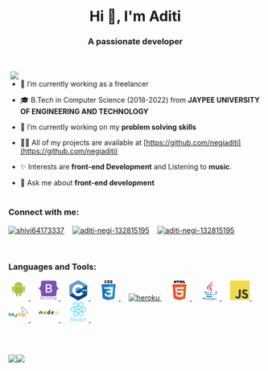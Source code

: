 <h1 align="center">Hi 👋, I'm Aditi</h1>
<h3 align="center">A passionate developer </h3><br /><br/>

<img src="https://cdn.dribbble.com/users/1857592/screenshots/3848396/character-typing.gif" align="right" width="500">

- 🔭 I’m currently working as a freelancer

- 🎓 B.Tech in Computer Science (2018-2022) from **JAYPEE UNIVERSITY OF ENGINEERING AND TECHNOLOGY**

- 🌱 I’m currently working on my **problem solving skills**

- 👨‍💻 All of my projects are available at [https://github.com/negiaditi](https://github.com/negiaditi)

- ✨ Interests are **front-end Development** and Listening to **music**.


- 💬 Ask me about **front-end development**
<br /><br/>
<h3 align="left">Connect with me:</h3>
<p align="left">
<a href="https://twitter.com/negiaditi1" target="blank"><img align="center" src="https://raw.githubusercontent.com/rahuldkjain/github-profile-readme-generator/master/src/images/icons/Social/twitter.svg" alt="shivi64173337" height="30" width="40" /></a>&nbsp;&nbsp;&nbsp;
<a href="https://www.linkedin.com/in/aditi-negi-132815195" target="blank"><img align="center" src="https://raw.githubusercontent.com/rahuldkjain/github-profile-readme-generator/master/src/images/icons/Social/linked-in-alt.svg" alt="aditi-negi-132815195" height="30" width="40" /></a>&nbsp;&nbsp;&nbsp;
<a href="mailto:negiaditi2609@gmail.com" target="blank"><img align="center" src="https://cdn.icon-icons.com/icons2/1011/PNG/512/Gmail_icon-icons.com_75706.png" alt="aditi-negi-132815195" height="30" width="40" /></a>&nbsp;&nbsp;&nbsp;
</p>
<br />
<h3 align="left">Languages and Tools:</h3>
<p align="left"> 
  <a href="https://developer.android.com" target="_blank"> <img src="https://raw.githubusercontent.com/devicons/devicon/master/icons/android/android-original-wordmark.svg" alt="android" width="40" height="40"/> </a>&nbsp;&nbsp;&nbsp;
  <a href="https://getbootstrap.com" target="_blank"> <img src="https://raw.githubusercontent.com/devicons/devicon/master/icons/bootstrap/bootstrap-plain-wordmark.svg" alt="bootstrap" width="40" height="40"/> </a>&nbsp;&nbsp;&nbsp;
  <a href="https://www.w3schools.com/cpp/" target="_blank"> <img src="https://raw.githubusercontent.com/devicons/devicon/master/icons/cplusplus/cplusplus-original.svg" alt="cplusplus" width="40" height="40"/> </a>&nbsp;&nbsp;&nbsp;
  <a href="https://www.w3schools.com/css/" target="_blank"> <img src="https://raw.githubusercontent.com/devicons/devicon/master/icons/css3/css3-original-wordmark.svg" alt="css3" width="40" height="40"/> </a>&nbsp;&nbsp;&nbsp;
  <a href="https://heroku.com" target="_blank"> <img src="https://www.vectorlogo.zone/logos/heroku/heroku-icon.svg" alt="heroku" width="40" height="40"/> </a>&nbsp;&nbsp;&nbsp;
  <a href="https://www.w3.org/html/" target="_blank"> <img src="https://raw.githubusercontent.com/devicons/devicon/master/icons/html5/html5-original-wordmark.svg" alt="html5" width="40" height="40"/> </a>&nbsp;&nbsp;&nbsp;
  <a href="https://www.java.com" target="_blank"> <img src="https://raw.githubusercontent.com/devicons/devicon/master/icons/java/java-original.svg" alt="java" width="40" height="40"/> </a>&nbsp;&nbsp;&nbsp;
  <a href="https://developer.mozilla.org/en-US/docs/Web/JavaScript" target="_blank"> <img src="https://raw.githubusercontent.com/devicons/devicon/master/icons/javascript/javascript-original.svg" alt="javascript" width="40" height="40"/> </a>&nbsp;&nbsp;&nbsp;
  <a href="https://www.mysql.com/" target="_blank"> <img src="https://raw.githubusercontent.com/devicons/devicon/master/icons/mysql/mysql-original-wordmark.svg" alt="mysql" width="40" height="40"/> </a>&nbsp;&nbsp;&nbsp;
  <a href="https://nodejs.org" target="_blank"> <img src="https://raw.githubusercontent.com/devicons/devicon/master/icons/nodejs/nodejs-original-wordmark.svg" alt="nodejs" width="40" height="40"/> </a>&nbsp;&nbsp;&nbsp;
  <a href="https://reactjs.org/" target="_blank"> <img src="https://raw.githubusercontent.com/devicons/devicon/master/icons/react/react-original-wordmark.svg" alt="react" width="40" height="40"/> </a>&nbsp;&nbsp;&nbsp;
</p>
<br /><br/>
<p>
<p><img align="left" src="https://github-readme-stats.vercel.app/api?username=negiaditi&&show_icons=true&title_color=ffffff&icon_color=bb2acf&text_color=daf7dc&bg_color=151515" /></p>

<p>
  <img src ="https://github-readme-stats.vercel.app/api/top-langs/?username=negiaditi&layout=compact">
  </p>

</p>
